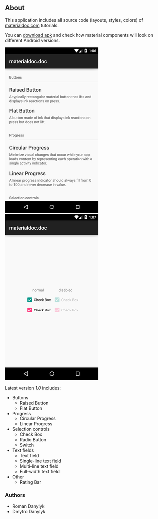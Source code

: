 ## About

This application includes all source code (layouts, styles, colors) of [materialdoc.com](http://www.materialdoc.com/) tutorials.

You can [download apk](https://github.com/materialdoc/materialdoc/releases) and check how material components will look on different Android versions.

<img src="screenshots/screenshot-1.png" width="300" />
<img src="screenshots/screenshot-2.png" width="300" />

Latest version *1.0* includes:

- Buttons
  - Raised Button
  - Flat Button
- Progress
  - Circular Progress
  - Linear Progress
- Selection controls
  - Check Box
  - Radio Button
  - Switch
- Text fields
  - Text field
  - Single-line text field
  - Multi-line text field
  - Full-width text field
- Other
  - Rating Bar

### Authors

- Roman Danylyk
- Dmytro Danylyk

